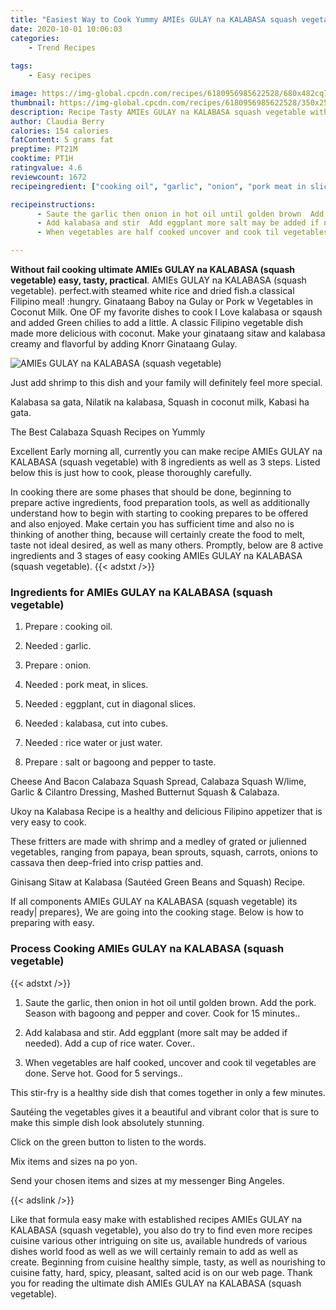 ```yaml
---
title: "Easiest Way to Cook Yummy AMIEs GULAY na KALABASA squash vegetable"
date: 2020-10-01 10:06:03
categories:
    - Trend Recipes
    
tags:
    - Easy recipes

image: https://img-global.cpcdn.com/recipes/6180956985622528/680x482cq70/amies-gulay-na-kalabasa-squash-vegetable-recipe-main-photo.jpg
thumbnail: https://img-global.cpcdn.com/recipes/6180956985622528/350x250cq70/amies-gulay-na-kalabasa-squash-vegetable-recipe-main-photo.jpg
description: Recipe Tasty AMIEs GULAY na KALABASA squash vegetable with 8 ingredients and 3 stages of easy cooking.
author: Claudia Berry
calories: 154 calories
fatContent: 5 grams fat
preptime: PT21M
cooktime: PT1H
ratingvalue: 4.6
reviewcount: 1672
recipeingredient: ["cooking oil", "garlic", "onion", "pork meat in slices", "eggplant cut in diagonal slices", "kalabasa cut into cubes", "rice water or just water", "salt or bagoong and pepper to taste"]

recipeinstructions: 
      - Saute the garlic then onion in hot oil until golden brown  Add the pork  Season with bagoong and pepper and cover Cook for 15 minutes 
      - Add kalabasa and stir  Add eggplant more salt may be added if needed  Add a cup of rice water  Cover 
      - When vegetables are half cooked uncover and cook til vegetables are done  Serve hot  Good for 5 servings

---
```




**Without fail cooking ultimate AMIEs GULAY na KALABASA (squash vegetable) easy, tasty, practical**. AMIEs GULAY na KALABASA (squash vegetable). perfect.with steamed white rice and dried fish.a classical Filipino meal! :hungry. Ginataang Baboy na Gulay or Pork w Vegetables in Coconut Milk. One OF my favorite dishes to cook I Love kalabasa or sqaush and added Green chilies to add a little. A classic Filipino vegetable dish made more delicious with coconut. Make your ginataang sitaw and kalabasa creamy and flavorful by adding Knorr Ginataang Gulay.


![AMIEs GULAY na KALABASA (squash vegetable)](https://img-global.cpcdn.com/recipes/6180956985622528/680x482cq70/amies-gulay-na-kalabasa-squash-vegetable-recipe-main-photo.jpg "AMIEs GULAY na KALABASA (squash vegetable)")



Just add shrimp to this dish and your family will definitely feel more special.

Kalabasa sa gata, Nilatik na kalabasa, Squash in coconut milk, Kabasi ha gata.

The Best Calabaza Squash Recipes on Yummly


Excellent Early morning all, currently you can make recipe AMIEs GULAY na KALABASA (squash vegetable) with 8 ingredients as well as 3 steps. Listed below this is just how to cook, please thoroughly carefully.

In cooking there are some phases that should be done, beginning to prepare active ingredients, food preparation tools, as well as additionally understand how to begin with starting to cooking prepares to be offered and also enjoyed. Make certain you has sufficient time and also no is thinking of another thing, because will certainly create the food to melt, taste not ideal desired, as well as many others. Promptly, below are 8 active ingredients and 3 stages of easy cooking AMIEs GULAY na KALABASA (squash vegetable).
{{< adstxt />}}

### Ingredients for AMIEs GULAY na KALABASA (squash vegetable)


1. Prepare  : cooking oil.

1. Needed  : garlic.

1. Prepare  : onion.

1. Needed  : pork meat, in slices.

1. Needed  : eggplant, cut in diagonal slices.

1. Needed  : kalabasa, cut into cubes.

1. Needed  : rice water or just water.

1. Prepare  : salt or bagoong and pepper to taste.


Cheese And Bacon Calabaza Squash Spread, Calabaza Squash W/lime, Garlic &amp; Cilantro Dressing, Mashed Butternut Squash &amp; Calabaza.

Ukoy na Kalabasa Recipe is a healthy and delicious Filipino appetizer that is very easy to cook.

These fritters are made with shrimp and a medley of grated or julienned vegetables, ranging from papaya, bean sprouts, squash, carrots, onions to cassava then deep-fried into crisp patties and.

Ginisang Sitaw at Kalabasa (Sautéed Green Beans and Squash) Recipe.


If all components AMIEs GULAY na KALABASA (squash vegetable) its ready| prepares}, We are going into the cooking stage. Below is how to preparing with easy.

### Process Cooking AMIEs GULAY na KALABASA (squash vegetable)

{{< adstxt />}}


1. Saute the garlic, then onion in hot oil until golden brown.  Add the pork.  Season with bagoong and pepper and cover. Cook for 15 minutes..



1. Add kalabasa and stir.  Add eggplant (more salt may be added if needed).  Add a cup of rice water.  Cover..



1. When vegetables are half cooked, uncover and cook til vegetables are done.  Serve hot.  Good for 5 servings..




This stir-fry is a healthy side dish that comes together in only a few minutes.

Sautéing the vegetables gives it a beautiful and vibrant color that is sure to make this simple dish look absolutely stunning.

Click on the green button to listen to the words.

Mix items and sizes na po yon.

Send your chosen items and sizes at my messenger Bing Angeles.


{{< adslink />}}

Like that formula easy make with established recipes AMIEs GULAY na KALABASA (squash vegetable), you also do try to find even more recipes cuisine various other intriguing on site us, available hundreds of various dishes world food as well as we will certainly remain to add as well as create. Beginning from cuisine healthy simple, tasty, as well as nourishing to cuisine fatty, hard, spicy, pleasant, salted acid is on our web page. Thank you for reading the ultimate dish AMIEs GULAY na KALABASA (squash vegetable).
